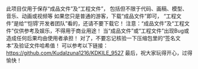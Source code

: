 此项目仅用于保存“成品文件”及“工程文件”，
包括但不限于代码、画稿、模型、音乐、动画或视频等
如果您只是普通的游客，下载“成品文件”即可，
“工程文件”是给“‘恺锝’开发者团队”看的，还请不要下载它！
注意：“成品文件”及“工程文件”仅供参考及娱乐，不得用于商业用途！
当“成品文件”或“工程文件”出现Bug或造成任何后果均由使用者承担！
对了，不要忘记核验一下压缩包里的“签名文本”及验证文件哈希值！
可以参考以下链接：
https://github.com/KudaIzuna1216/KDKILE_9527
最后，祝大家玩得开心，过得愉快！
